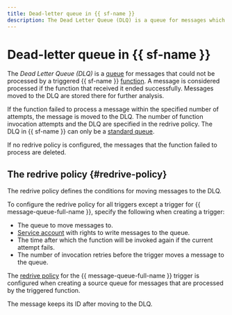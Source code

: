 ```yaml
---
title: Dead-letter queue in {{ sf-name }}
description: The Dead Letter Queue (DLQ) is a queue for messages which could not be processed by a triggered function or container. A message is considered processed if its recipient function or container ran to completion without errors. Messages moved to the DLQ are stored there for further analysis.
---
```


# Dead-letter queue in {{ sf-name }}

The _Dead Letter Queue (DLQ)_ is a [queue](../../message-queue/concepts/queue.md) for messages that could not be processed by a triggered {{ sf-name }} [function](./function.md). A message is considered processed if the function that received it ended successfully. Messages moved to the DLQ are stored there for further analysis.

If the function failed to process a message within the specified number of attempts, the message is moved to the DLQ. The number of function invocation attempts and the DLQ are specified in the redrive policy. The DLQ in {{ sf-name }} can only be a [standard queue](../../message-queue/concepts/queue.md#standard-queues).

If no redrive policy is configured, the messages that the function failed to process are deleted.

## The redrive policy {#redrive-policy}

The redrive policy defines the conditions for moving messages to the DLQ.

To configure the redrive policy for all triggers except a trigger for {{ message-queue-full-name }}, specify the following when creating a trigger:

* The queue to move messages to.
* [Service account](../../iam/concepts/users/service-accounts.md) with rights to write messages to the queue.
* The time after which the function will be invoked again if the current attempt fails.
* The number of invocation retries before the trigger moves a message to the queue.

The [redrive policy](../../message-queue/concepts/dlq.md#redrive-policy) for the {{ message-queue-full-name }} trigger is configured when creating a source queue for messages that are processed by the triggered function.

The message keeps its ID after moving to the DLQ.
